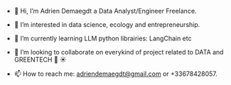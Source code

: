 - 👋 Hi, I’m Adrien Demaegdt a Data Analyst/Engineer Freelance.

- 👀 I’m interested in data science, ecology and entrepreneurship. 
- 🌱 I’m currently learning LLM python librairies: LangChain etc 
- 💞️ I’m looking to collaborate on everykind of project related to DATA and GREENTECH :seedling: :sunny: 
- 📫 How to reach me: adriendemaegdt@gmail.com or +33678428057. 

